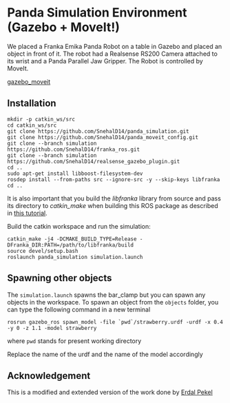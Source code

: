 # Panda Simulation Environment (Gazebo + MoveIt!)

We placed a Franka Emika Panda Robot on a table in Gazebo and placed an object in front of it. The robot had a Realsense RS200 Camera attached to its wrist and a Panda Parallel Jaw Gripper. The Robot is controlled by MoveIt. 

[gazebo_moveit](images/simualtion.png)

## Installation

```
mkdir -p catkin_ws/src
cd catkin_ws/src
git clone https://github.com/SnehalD14/panda_simulation.git
git clone https://github.com/SnehalD14/panda_moveit_config.git
git clone --branch simulation https://github.com/SnehalD14/franka_ros.git
git clone --branch simulation https://github.com/SnehalD14/realsense_gazebo_plugin.git
cd ..
sudo apt-get install libboost-filesystem-dev
rosdep install --from-paths src --ignore-src -y --skip-keys libfranka
cd ..
```
It is also important that you build the *libfranka* library from source and pass its directory to *catkin_make*  when building this ROS package as described in [this tutorial](https://frankaemika.github.io/docs/installation.html#building-from-source).

Build the catkin workspace and run the simulation:
```
catkin_make -j4 -DCMAKE_BUILD_TYPE=Release -DFranka_DIR:PATH=/path/to/libfranka/build
source devel/setup.bash
roslaunch panda_simulation simulation.launch
```


## Spawning other objects 

The ```simulation.launch``` spawns the bar_clamp but you can spawn any objects in the workspace. To spawn an object from the ```objects``` folder, you can type the following command in a new terminal

```
rosrun gazebo_ros spawn_model -file `pwd`/strawberry.urdf -urdf -x 0.4 -y 0 -z 1.1 -model strawberry
```
where ```pwd``` stands for present working directory 

Replace the name of the urdf and the name of the model accordingly

## Acknowledgement 

This is a modified and extended version of the work done by [Erdal Pekel](https://github.com/erdalpekel/panda_simulation)
